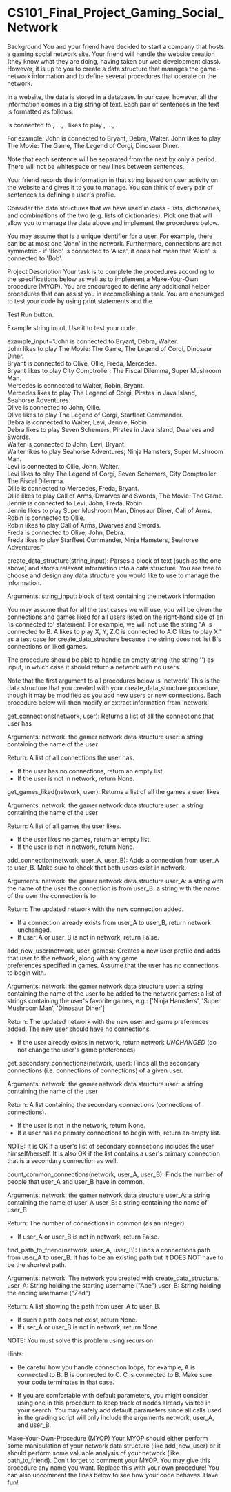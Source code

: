 # CS101_Final_Project_Gaming_Social_Network

Background
You and your friend have decided to start a company that hosts a gaming social network site. Your friend will handle the website creation (they know what they are doing, having taken our web development class). However, it is up to you to create a data structure that manages the game-network information and to define several procedures that operate on the network. 

In a website, the data is stored in a database. In our case, however, all the information comes in a big string of text. Each pair of sentences in the text is formatted as follows: 

<user> is connected to <user1>, ..., <userM>.<user> likes to play <game1>, ..., <gameN>.

For example:
John is connected to Bryant, Debra, Walter. John likes to play The Movie: The Game, The Legend of Corgi, Dinosaur Diner.

Note that each sentence will be separated from the next by only a period. There will not be whitespace or new lines between sentences.

Your friend records the information in that string based on user activity on the website and gives it to you to manage. You can think of every pair of sentences as defining a user's profile.

Consider the data structures that we have used in class - lists, dictionaries, and combinations of the two (e.g. lists of dictionaries). Pick one that will allow you to manage the data above and implement the procedures below. 

You may assume that <user> is a unique identifier for a user. For example, there can be at most one 'John' in the network. Furthermore, connections are not symmetric - if 'Bob' is connected to 'Alice', it does not mean that 'Alice' is connected to 'Bob'.

Project Description
Your task is to complete the procedures according to the specifications below as well as to implement a Make-Your-Own procedure (MYOP). You are encouraged to define any additional helper procedures that can assist you in accomplishing a task. You are encouraged to test your code by using print statements and the 

Test Run button. 

Example string input. Use it to test your code.

example_input="John is connected to Bryant, Debra, Walter.\
John likes to play The Movie: The Game, The Legend of Corgi, Dinosaur Diner.\
Bryant is connected to Olive, Ollie, Freda, Mercedes.\
Bryant likes to play City Comptroller: The Fiscal Dilemma, Super Mushroom Man.\
Mercedes is connected to Walter, Robin, Bryant.\
Mercedes likes to play The Legend of Corgi, Pirates in Java Island, Seahorse Adventures.\
Olive is connected to John, Ollie.\
Olive likes to play The Legend of Corgi, Starfleet Commander.\
Debra is connected to Walter, Levi, Jennie, Robin.\
Debra likes to play Seven Schemers, Pirates in Java Island, Dwarves and Swords.\
Walter is connected to John, Levi, Bryant.\
Walter likes to play Seahorse Adventures, Ninja Hamsters, Super Mushroom Man.\
Levi is connected to Ollie, John, Walter.\
Levi likes to play The Legend of Corgi, Seven Schemers, City Comptroller: The Fiscal Dilemma.\
Ollie is connected to Mercedes, Freda, Bryant.\
Ollie likes to play Call of Arms, Dwarves and Swords, The Movie: The Game.\
Jennie is connected to Levi, John, Freda, Robin.\
Jennie likes to play Super Mushroom Man, Dinosaur Diner, Call of Arms.\
Robin is connected to Ollie.\
Robin likes to play Call of Arms, Dwarves and Swords.\
Freda is connected to Olive, John, Debra.\
Freda likes to play Starfleet Commander, Ninja Hamsters, Seahorse Adventures."

create_data_structure(string_input): 
Parses a block of text (such as the one above) and stores relevant information into a data structure. You are free to choose and design any data structure you would like to use to manage the information.

Arguments: 
  string_input: block of text containing the network information

 You may assume that for all the test cases we will use, you will be given the   connections and games liked for all users listed on the right-hand side of an 'is connected to' statement. For example, we will not use the string "A is connected to B. A likes to play X, Y, Z.C is connected to A.C likes to play X." as a test case for create_data_structure because the string does not list B's connections or liked games.
  
The procedure should be able to handle an empty string (the string '') as input, in which case it should return a network with no users.

Note that the first argument to all procedures below is 'network' This is the data structure that you created with your create_data_structure procedure, though it may be modified as you add new users or new connections. Each procedure below will then modify or extract information from 'network'        

get_connections(network, user): 
  Returns a list of all the connections that user has

Arguments: 
  network: the gamer network data structure
  user:    a string containing the name of the user

Return: 
  A list of all connections the user has.
  - If the user has no connections, return an empty list.
  - If the user is not in network, return None.

get_games_liked(network, user): 
  Returns a list of all the games a user likes

Arguments: 
  network: the gamer network data structure
  user:    a string containing the name of the user

Return: 
  A list of all games the user likes.
  - If the user likes no games, return an empty list.
  - If the user is not in network, return None.

add_connection(network, user_A, user_B): 
  Adds a connection from user_A to user_B. Make sure to check that both users 
  exist in network.

Arguments: 
  network: the gamer network data structure 
  user_A:  a string with the name of the user the connection is from
  user_B:  a string with the name of the user the connection is to

Return: 
  The updated network with the new connection added.
  - If a connection already exists from user_A to user_B, return network unchanged.
  - If user_A or user_B is not in network, return False.

add_new_user(network, user, games): 
  Creates a new user profile and adds that user to the network, along with any game   
  preferences specified in games. Assume that the user has no connections to begin 
  with.

Arguments:
  network: the gamer network data structure
  user:    a string containing the name of the user to be added to the network
  games:   a list of strings containing the user's favorite games, e.g.:
		     ['Ninja Hamsters', 'Super Mushroom Man', 'Dinosaur Diner']

Return: 
  The updated network with the new user and game preferences added. The new user should have no connections.

  - If the user already exists in network, return network *UNCHANGED* (do not 
change the user's game preferences)

get_secondary_connections(network, user): 
  Finds all the secondary connections (i.e. connections of connections) of a given 
user.

Arguments: 
  network: the gamer network data structure
  user:    a string containing the name of the user

Return: 
  A list containing the secondary connections (connections of connections).
  - If the user is not in the network, return None.
  - If a user has no primary connections to begin with, return an empty list.

NOTE: 
  It is OK if a user's list of secondary connections includes the user himself/herself. It 
  is also OK if the list contains a user's primary connection that is a secondary 
  connection as well.

count_common_connections(network, user_A, user_B): 
  Finds the number of people that user_A and user_B have in common.
 
Arguments: 
  network: the gamer network data structure
  user_A:  a string containing the name of user_A
  user_B:  a string containing the name of user_B

Return: 
  The number of connections in common (as an integer).
  - If user_A or user_B is not in network, return False.

find_path_to_friend(network, user_A, user_B): 
  Finds a connections path from user_A to user_B. It has to be an existing 
  path but it DOES NOT have to be the shortest path.
  
Arguments:
  network: The network you created with create_data_structure. 
  user_A:  String holding the starting username ("Abe")
  user_B:  String holding the ending username ("Zed")

Return:
  A list showing the path from user_A to user_B.
  - If such a path does not exist, return None.
  - If user_A or user_B is not in network, return None.

NOTE:
  You must solve this problem using recursion!

Hints: 
- Be careful how you handle connection loops, for example, A is connected to B. B is 
 connected to C. C is connected to B. Make sure your code terminates in that case.

- If you are comfortable with default parameters, you might consider using one in this 
 procedure to keep track of nodes already visited in your search. You may safely add 
 default parameters since all calls used in the grading script will only include the 
 arguments network, user_A, and user_B.

Make-Your-Own-Procedure (MYOP)
Your MYOP should either perform some manipulation of your network data structure (like add_new_user) or it should perform some valuable analysis of your network (like path_to_friend). Don't forget to comment your MYOP. You may give this procedure any name you want. Replace this with your own procedure! You can also uncomment the lines below to see how your code behaves. Have fun!
